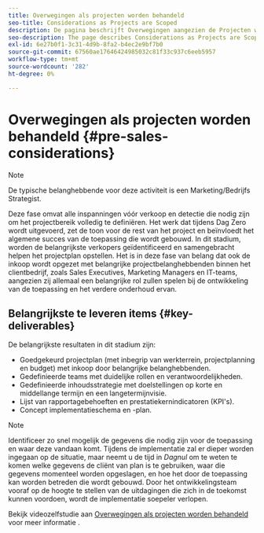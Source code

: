 ```yaml
---
title: Overwegingen als projecten worden behandeld
seo-title: Considerations as Projects are Scoped
description: De pagina beschrijft Overwegingen aangezien de Projecten worden gescoord
seo-description: The page describes Considerations as Projects are Scoped
exl-id: 6e27b0f1-3c31-4d9b-8fa2-b4ec2e9bf7b0
source-git-commit: 67560ae17646424985032c81f33c937c6eeb5957
workflow-type: tm+mt
source-wordcount: '282'
ht-degree: 0%

---
```


# Overwegingen als projecten worden behandeld {#pre-sales-considerations}

>[!NOTE]
>De typische belanghebbende voor deze activiteit is een Marketing/Bedrijfs Strategist.

Deze fase omvat alle inspanningen vóór verkoop en detectie die nodig zijn om het projectbereik volledig te definiëren. Het werk dat tijdens Dag Zero wordt uitgevoerd, zet de toon voor de rest van het project en beïnvloedt het algemene succes van de toepassing die wordt gebouwd.
In dit stadium, worden de belangrijkste verkopers geïdentificeerd en samengebracht helpen het projectplan opstellen. Het is in deze fase van belang dat ook de inkoop wordt opgezet met belangrijke projectbelanghebbenden binnen het clientbedrijf, zoals Sales Executives, Marketing Managers en IT-teams, aangezien zij allemaal een belangrijke rol zullen spelen bij de ontwikkeling van de toepassing en het verdere onderhoud ervan.

## Belangrijkste te leveren items {#key-deliverables}

De belangrijkste resultaten in dit stadium zijn:

* Goedgekeurd projectplan (met inbegrip van werkterrein, projectplanning en budget) met inkoop door belangrijke belanghebbenden.
* Gedefinieerde teams met duidelijke rollen en verantwoordelijkheden.
* Gedefinieerde inhoudsstrategie met doelstellingen op korte en middellange termijn en een langetermijnvisie.
* Lijst van rapportagebehoeften en prestatiekernindicatoren (KPI&#39;s).
* Concept implementatieschema en -plan.

>[!NOTE]
>
>Identificeer zo snel mogelijk de gegevens die nodig zijn voor de toepassing en waar deze vandaan komt. Tijdens de implementatie zal er dieper worden ingegaan op de situatie, maar neemt u de tijd in *Dagnul* om te weten te komen welke gegevens de cliënt van plan is te gebruiken, waar die gegevens momenteel worden opgeslagen, en hoe het door de toepassing kan worden betreden die wordt gebouwd. Door het ontwikkelingsteam vooraf op de hoogte te stellen van de uitdagingen die zich in de toekomst kunnen voordoen, wordt de implementatie soepeler verlopen.

Bekijk videozelfstudie aan [Overwegingen als projecten worden behandeld](https://helpx.adobe.com/experience-manager/6-5/screens/using/project-considerations.html) voor meer informatie .
